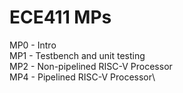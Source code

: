 # ECE411 MPs
MP0 - Intro\
MP1 - Testbench and unit testing\
MP2 - Non-pipelined RISC-V Processor\
MP4 - Pipelined RISC-V Processor\
